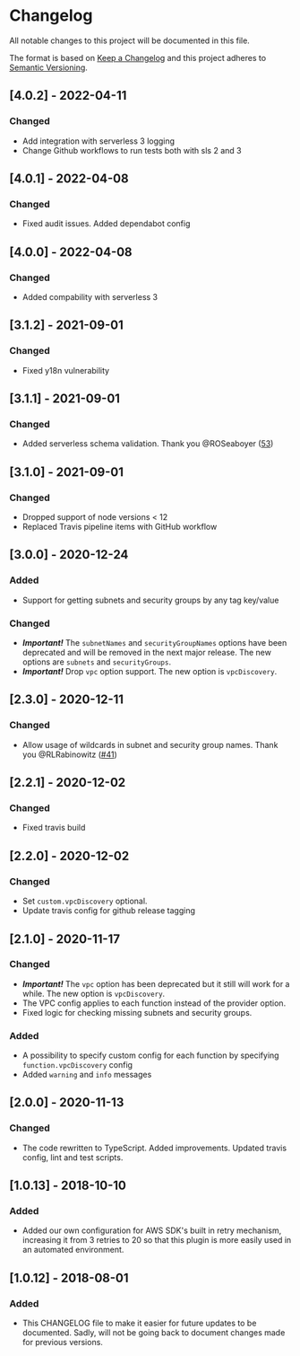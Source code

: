 # Changelog
All notable changes to this project will be documented in this file.

The format is based on [Keep a Changelog](http://keepachangelog.com/en/1.0.0/)
and this project adheres to [Semantic Versioning](http://semver.org/spec/v2.0.0.html).

## [4.0.2] - 2022-04-11
### Changed
 - Add integration with serverless 3 logging
 - Change Github workflows to run tests both with sls 2 and 3

## [4.0.1] - 2022-04-08
### Changed
 - Fixed audit issues. Added dependabot config

## [4.0.0] - 2022-04-08
### Changed
 - Added compability with serverless 3

## [3.1.2] - 2021-09-01
### Changed
 - Fixed y18n vulnerability

## [3.1.1] - 2021-09-01
### Changed
- Added serverless schema validation. Thank you @ROSeaboyer ([53](https://github.com/amplify-education/serverless-vpc-discovery/pull/53))

## [3.1.0] - 2021-09-01
### Changed
- Dropped support of node versions < 12
- Replaced Travis pipeline items with GitHub workflow

## [3.0.0] - 2020-12-24
### Added
- Support for getting subnets and security groups by any tag key/value  
### Changed
- ***Important!*** The `subnetNames` and `securityGroupNames` options have been deprecated and will be removed in the next major release. The new options are `subnets` and `securityGroups`.
- ***Important!*** Drop `vpc` option support. The new option is `vpcDiscovery`.

## [2.3.0] - 2020-12-11
### Changed
- Allow usage of wildcards in subnet and security group names. Thank you @RLRabinowitz ([#41](https://github.com/amplify-education/serverless-vpc-discovery/pull/41))

## [2.2.1] - 2020-12-02
### Changed
- Fixed travis build

## [2.2.0] - 2020-12-02
### Changed
- Set `custom.vpcDiscovery` optional.
- Update travis config for github release tagging

## [2.1.0] - 2020-11-17
### Changed
- ***Important!*** The `vpc` option has been deprecated but it still will work for a while. The new option is `vpcDiscovery`.
- The VPC config applies to each function instead of the provider option.
- Fixed logic for checking missing subnets and security groups.
### Added
- A possibility to specify custom config for each function by specifying `function.vpcDiscovery` config
- Added `warning` and `info` messages

## [2.0.0] - 2020-11-13
### Changed
- The code rewritten to TypeScript. Added improvements. Updated travis config, lint and test scripts.

## [1.0.13] - 2018-10-10
### Added
- Added our own configuration for AWS SDK's built in retry mechanism, increasing it from 3 retries to 20 so that this plugin is more easily used in an automated environment.

## [1.0.12] - 2018-08-01
### Added
- This CHANGELOG file to make it easier for future updates to be documented. Sadly, will not be going back to document changes made for previous versions.

